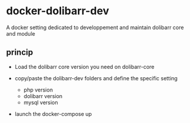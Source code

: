 # docker-dolibarr-dev
A docker setting dedicated to developpement and maintain dolibarr core and module

## princip
* Load the dolibarr core version you need on dolibarr-core
* copy/paste the dolibarr-dev folders and define the specific setting
  * php version
  * dolibarr version
  * mysql version
 
* launch the docker-compose up  
